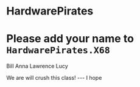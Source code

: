 # HardwarePirates

# Please add your name to `HardwarePirates.X68`
Bill
Anna
Lawrence
Lucy

We are will crush this class! --- I hope
